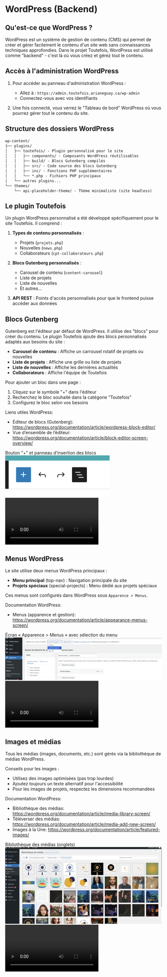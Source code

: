 # WordPress (Backend)

## Qu'est-ce que WordPress ?

WordPress est un système de gestion de contenu (CMS) qui permet de créer et gérer facilement le contenu d'un site web sans connaissances techniques approfondies. Dans le projet Toutefois, WordPress est utilisé comme "backend" - c'est là où vous créez et gérez tout le contenu.

## Accès à l'administration WordPress

1. Pour accéder au panneau d'administration WordPress :

   - Allez à : `https://admin.toutefois.arianeguay.ca/wp-admin`
   - Connectez-vous avec vos identifiants

2. Une fois connecté, vous verrez le "Tableau de bord" WordPress où vous pourrez gérer tout le contenu du site.

## Structure des dossiers WordPress

```
wp-content/
├── plugins/
│   ├── toutefois/ - Plugin personnalisé pour le site
│   │   ├── components/ - Composants WordPress réutilisables
│   │   ├── build/ - Blocs Gutenberg compilés
│   │   ├── src/ - Code source des blocs Gutenberg
│   │   ├── inc/ - Fonctions PHP supplémentaires
│   │   └── *.php - Fichiers PHP principaux
│   └── autres plugins...
└── themes/
    └── api-placeholder-theme/ - Thème minimaliste (site headless)
```

## Le plugin Toutefois

Un plugin WordPress personnalisé a été développé spécifiquement pour le site Toutefois. Il comprend :

1. **Types de contenu personnalisés** :

   - Projets (`projets.php`)
   - Nouvelles (`news.php`)
   - Collaborateurs (`cpt-collaborateurs.php`)

2. **Blocs Gutenberg personnalisés** :

   - Carousel de contenu (`content-carousel`)
   - Liste de projets
   - Liste de nouvelles
   - Et autres...

3. **API REST** : Points d'accès personnalisés pour que le frontend puisse accéder aux données

## Blocs Gutenberg

Gutenberg est l'éditeur par défaut de WordPress. Il utilise des "blocs" pour créer du contenu. Le plugin Toutefois ajoute des blocs personnalisés adaptés aux besoins du site :

- **Carousel de contenu** : Affiche un carrousel rotatif de projets ou nouvelles
- **Liste de projets** : Affiche une grille ou liste de projets
- **Liste de nouvelles** : Affiche les dernières actualités
- **Collaborateurs** : Affiche l'équipe de Toutefois

Pour ajouter un bloc dans une page :

1. Cliquez sur le symbole "+" dans l'éditeur
2. Recherchez le bloc souhaité dans la catégorie "Toutefois"
3. Configurez le bloc selon vos besoins

Liens utiles WordPress:

- Éditeur de blocs (Gutenberg): https://wordpress.org/documentation/article/wordpress-block-editor/
- Vue d’ensemble de l’éditeur: https://wordpress.org/documentation/article/block-editor-screen-overview/

<SCREENSHOT> Bouton "+" et panneau d’insertion des blocs
![alt text](images/02-wordpress/01-bouton-plus-et-panneau-dinsertion-des-blocs.png)
<VIDEO> Ajouter/configurer un bloc personnalisé « Toutefois »
<video controls src="images/02-wordpress/02-ajouter-configurer-un-bloc-personnalisé-Toutefois.mp4" title="Title"></video>

## Menus WordPress

Le site utilise deux menus WordPress principaux :

- **Menu principal** (top-nav) : Navigation principale du site
- **Projets spéciaux** (special-projects) : Menu dédié aux projets spéciaux

Ces menus sont configurés dans WordPress sous `Apparence > Menus`.

Documentation WordPress:

- Menus (apparence et gestion): https://wordpress.org/documentation/article/appearance-menus-screen/

<SCREENSHOT> Écran « Apparence > Menus » avec sélection du menu
![alt text](images/02-wordpress/03-écran-apparence-menus-avec-sélection-du-menu.png)
<VIDEO> Ajouter un élément de menu et enregistrer
<video controls src="images/02-wordpress/04-ajouter-un-élément-de-menu-et-enregistrer.mp4" title="Title"></video>

## Images et médias

Tous les médias (images, documents, etc.) sont gérés via la bibliothèque de médias WordPress.

Conseils pour les images :

- Utilisez des images optimisées (pas trop lourdes)
- Ajoutez toujours un texte alternatif pour l'accessibilité
- Pour les images de projets, respectez les dimensions recommandées

Documentation WordPress:

- Bibliothèque des médias: https://wordpress.org/documentation/article/media-library-screen/
- Téléverser des médias: https://wordpress.org/documentation/article/media-add-new-screen/
- Images à la Une: https://wordpress.org/documentation/article/featured-images/

<SCREENSHOT> Bibliothèque des médias (onglets)
![alt text](images/02-wordpress/05-bibliothèque-des-médias-onglets.png)
<VIDEO> Téléverser une image et l’utiliser comme image à la Une
<video controls src="images/02-wordpress/06-téléverser-une-image-et-lutiliser-comme-image-à-la-une.mp4" title="Title"></video>
